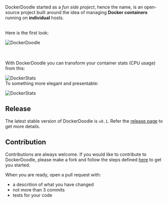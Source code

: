 <br />

DockerDoodle started as a *fun side project*, hence the name, is an open-source project built around the idea of managing **Docker containers** running on **individual** hosts.
<br />

<br />Here is the first look:

![DockerDoodle](https://s3.gifyu.com/images/containers-count-min.gif)

<br />
<br />With DockerDoodle you can transform your container stats (CPU usage) from this:

![DockerStats](https://s3.gifyu.com/images/docker-stats.png)
 <br /> To something more elegant and presentable:

![DockerStats](https://s3.gifyu.com/images/docker-stats803f4ec4108e84c2.gif)


## Release

The latest stable version of DockerDoodle is `v0.1`. Refer the [release page](https://github.com/gauravgahlot/dockerdoodle/blob/master/docs/releases.md) to get more details.


## Contribution

Contributions are always welcome. If you would like to contribute to DockerDoodle, please make a fork and follow the steps defined [here](https://github.com/gauravgahlot/dockerdoodle/blob/master/docs/building-source-code.md) to get you started. 

When you are ready, open a pull request with:
 - a descrition of what you have changed
 - not more than 3 commits
 - tests for your code 
